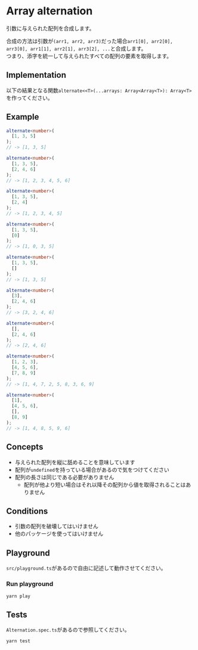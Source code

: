 # Array alternation

引数に与えられた配列を合成します。

合成の方法は引数が`(arr1, arr2, arr3)`だった場合`arr1[0], arr2[0], arr3[0], arr1[1], arr2[1], arr3[2], ...`と合成します。  
つまり、添字を統一して与えられたすべての配列の要素を取得します。 

## Implementation

以下の結果となる関数`alternate<<T>(...arrays: Array<Array<T>): Array<T>`を作ってください。

## Example

```typescript
alternate<number>(
  [1, 3, 5]
);
// -> [1, 3, 5]

alternate<number>(
  [1, 3, 5],
  [2, 4, 6]
);
// -> [1, 2, 3, 4, 5, 6]

alternate<number>(
  [1, 3, 5],
  [2, 4]
);
// -> [1, 2, 3, 4, 5]

alternate<number>(
  [1, 3, 5],
  [0]
);
// -> [1, 0, 3, 5]

alternate<number>(
  [1, 3, 5],
  []
);
// -> [1, 3, 5]

alternate<number>(
  [3],
  [2, 4, 6]
);
// -> [3, 2, 4, 6]

alternate<number>(
  [],
  [2, 4, 6]
);
// -> [2, 4, 6]

alternate<number>(
  [1, 2, 3],
  [4, 5, 6],
  [7, 8, 9]
);
// -> [1, 4, 7, 2, 5, 8, 3, 6, 9]

alternate<number>(
  [1],
  [4, 5, 6],
  [],
  [8, 9]
);
// -> [1, 4, 8, 5, 9, 6]
```

## Concepts

* 与えられた配列を縦に舐めることを意味しています
* 配列が`undefined`を持っている場合があるので気をつけてください
* 配列の長さは同じである必要がありません
    * 配列が他より短い場合はそれ以降その配列から値を取得されることはありません

## Conditions

* 引数の配列を破壊してはいけません
* 他のパッケージを使ってはいけません

## Playground

`src/playground.ts`があるので自由に記述して動作させてください。

### Run playground

```
yarn play
```

## Tests

`Alternation.spec.ts`があるので参照してください。

```
yarn test
```